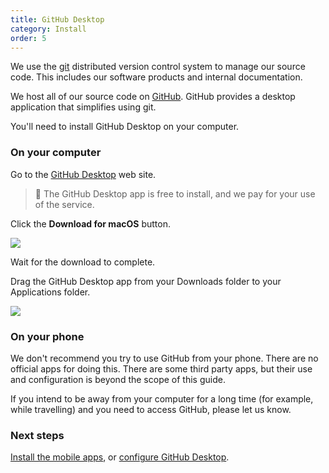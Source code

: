 ```yaml
---
title: GitHub Desktop
category: Install
order: 5
---
```

We use the [git](https://git-scm.com) distributed version control system to manage our source code. This includes our software products and internal documentation.

We host all of our source code on [GitHub](https://github.com). GitHub provides a desktop application that simplifies using git.

You'll need to install GitHub Desktop on your computer.

### On your computer
Go to the [GitHub Desktop](https://desktop.github.com) web site.

> 🚩 The GitHub Desktop app is free to install, and we pay for your use of the service.

Click the **Download for macOS** button.

![](//placehold.it/800x600)

Wait for the download to complete.

Drag the GitHub Desktop app from your Downloads folder to your Applications folder.

![](//placehold.it/800x600)

### On your phone
We don't recommend you try to use GitHub from your phone. There are no official apps for doing this. There are some third party apps, but their use and configuration is beyond the scope of this guide.

If you intend to be away from your computer for a long time (for example, while travelling) and you need to access GitHub, please let us know.


### Next steps
[Install the mobile apps](../../1-install/mobile/), or [configure GitHub Desktop](../../2-configure/github/).